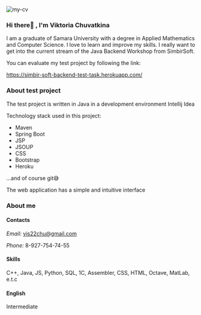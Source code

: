 ![my-cv](https://user-images.githubusercontent.com/44898114/127739840-bdea194f-94cd-444e-95e5-6022090ec880.png)

### Hi there👋 , I'm Viktoria Chuvatkina

I am a graduate of Samara University with a degree in Applied Mathematics and Computer Science. I love to learn and improve my skills. I really want to get into the current stream of the Java Backend Workshop from SimbirSoft.

You can evaluate my test project by following the link:

<a href="https://simbir-soft-backend-test-task.herokuapp.com/">https://simbir-soft-backend-test-task.herokuapp.com/
 
 ### About test project
 
The test project is written in Java in a development environment Intellij Idea

Technology stack used in this project:

 * Maven 
 * Spring Boot 
 * JSP 
 * JSOUP 
 * CSS 
 * Bootstrap 
 * Heroku
 

...and of course git😅
 
 The web application has a simple and intuitive interface
 
 ### About me
 
 #### Contacts

*Email:* vis22chu@gmail.com

 *Phone:* 8-927-754-74-55
 
  #### Skills
 
 C++, Java, JS, Python, SQL, 1C, Assembler, CSS, HTML, Octave, MatLab, e.t.c
 
 #### English
 
 Intermediate
 
